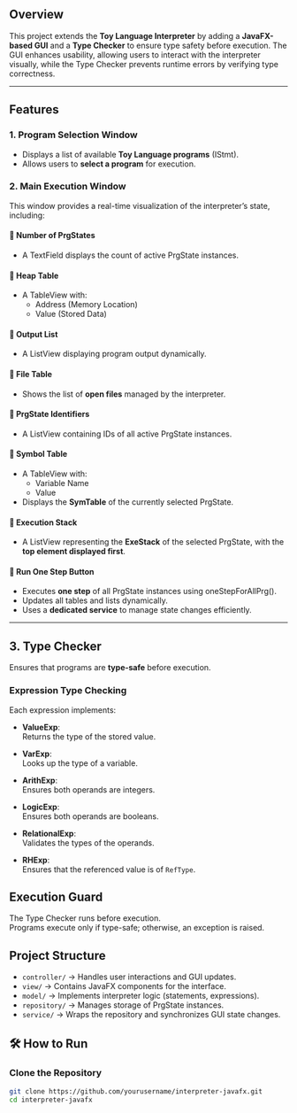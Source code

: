 ## Overview  
This project extends the **Toy Language Interpreter** by adding a **JavaFX-based GUI** and a **Type Checker** to ensure type safety before execution. The GUI enhances usability, allowing users to interact with the interpreter visually, while the Type Checker prevents runtime errors by verifying type correctness.  

---

## Features  

### 1. **Program Selection Window**  
- Displays a list of available **Toy Language programs** (IStmt).  
- Allows users to **select a program** for execution.  

### 2. **Main Execution Window**  
This window provides a real-time visualization of the interpreter’s state, including:  

#### 📌 **Number of PrgStates**  
- A TextField displays the count of active PrgState instances.  

#### 📌 **Heap Table**  
- A TableView with:  
  - Address (Memory Location)  
  - Value (Stored Data)  

#### 📌 **Output List**  
- A ListView displaying program output dynamically.  

#### 📌 **File Table**  
- Shows the list of **open files** managed by the interpreter.  

#### 📌 **PrgState Identifiers**  
- A ListView containing IDs of all active PrgState instances.  

#### 📌 **Symbol Table**  
- A TableView with:  
  - Variable Name  
  - Value  
- Displays the **SymTable** of the currently selected PrgState.  

#### 🚀 **Execution Stack**  
- A ListView representing the **ExeStack** of the selected PrgState, with the **top element displayed first**.  

#### 🚀 **Run One Step Button**  
- Executes **one step** of all PrgState instances using oneStepForAllPrg().  
- Updates all tables and lists dynamically.  
- Uses a **dedicated service** to manage state changes efficiently.  

---

## 3. **Type Checker** 
Ensures that programs are **type-safe** before execution.  

###  **Expression Type Checking**  
Each expression implements:  

- **ValueExp**:  
  Returns the type of the stored value.

- **VarExp**:  
  Looks up the type of a variable.

- **ArithExp**:  
  Ensures both operands are integers.

- **LogicExp**:  
  Ensures both operands are booleans.

- **RelationalExp**:  
  Validates the types of the operands.

- **RHExp**:  
  Ensures that the referenced value is of `RefType`.

##  Execution Guard
The Type Checker runs before execution.  
Programs execute only if type-safe; otherwise, an exception is raised.

##  Project Structure
- `controller/` → Handles user interactions and GUI updates.
- `view/` → Contains JavaFX components for the interface.
- `model/` → Implements interpreter logic (statements, expressions).
- `repository/` → Manages storage of PrgState instances.
- `service/` → Wraps the repository and synchronizes GUI state changes.

## 🛠️ How to Run

### Clone the Repository
```sh
git clone https://github.com/yourusername/interpreter-javafx.git
cd interpreter-javafx



